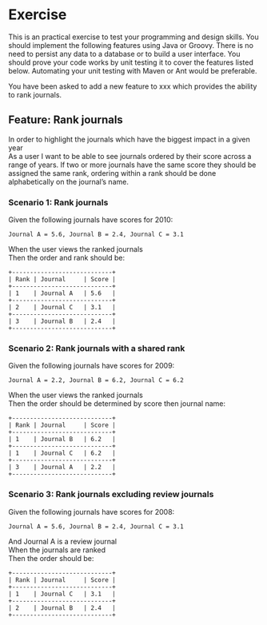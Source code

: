 # Exercise

This is an practical exercise to test your programming and design skills. You should implement
the following features using Java or Groovy. There is no need to persist any data to a database
or to build a user interface. You should prove your code works by unit testing it to cover the
features listed below. Automating your unit testing with Maven or Ant would be preferable.

You have been asked to add a new feature to xxx which provides the ability to rank journals.


## Feature: Rank journals

In order to highlight the journals which have the biggest impact in a given year  
As a user
I want to be able to see journals ordered by their score across a range of years. If two or more
journals have the same score they should be assigned the same rank, ordering within a rank
should be done alphabetically on the journal’s name.


### Scenario 1: Rank journals

Given the following journals have scores for 2010:

    Journal A = 5.6, Journal B = 2.4, Journal C = 3.1

When the user views the ranked journals  
Then the order and rank should be:

    +----------------------------+
    | Rank | Journal     | Score |
    +----------------------------+
    | 1    | Journal A   | 5.6   |
    +----------------------------+
    | 2    | Journal C   | 3.1   |
    +----------------------------+
    | 3    | Journal B   | 2.4   |
    +----------------------------+


### Scenario 2: Rank journals with a shared rank

Given the following journals have scores for 2009:

    Journal A = 2.2, Journal B = 6.2, Journal C = 6.2

When the user views the ranked journals  
Then the order should be determined by score then journal name:

    +----------------------------+
    | Rank | Journal     | Score |
    +----------------------------+
    | 1    | Journal B   | 6.2   |
    +----------------------------+
    | 1    | Journal C   | 6.2   |
    +----------------------------+
    | 3    | Journal A   | 2.2   |
    +----------------------------+


### Scenario 3: Rank journals excluding review journals

Given the following journals have scores for 2008:

    Journal A = 5.6, Journal B = 2.4, Journal C = 3.1

And Journal A is a review journal  
When the journals are ranked  
Then the order should be:

    +----------------------------+
    | Rank | Journal     | Score |
    +----------------------------+
    | 1    | Journal C   | 3.1   |
    +----------------------------+
    | 2    | Journal B   | 2.4   |
    +----------------------------+
